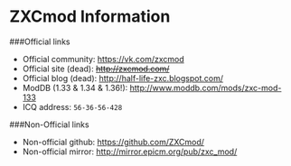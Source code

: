 # ZXCmod Information

###Official links

  - Official community: https://vk.com/zxcmod
  - Official site (dead): ~~http://zxcmod.com/~~
  - Official blog (dead): http://half-life-zxc.blogspot.com/
  - ModDB (1.33 & 1.34 & 1.36!): http://www.moddb.com/mods/zxc-mod-133
  - ICQ address: `56-36-56-428`


###Non-Official links

  - Non-official github: https://github.com/ZXCmod/
  - Non-official mirror: http://mirror.epicm.org/pub/zxc_mod/

